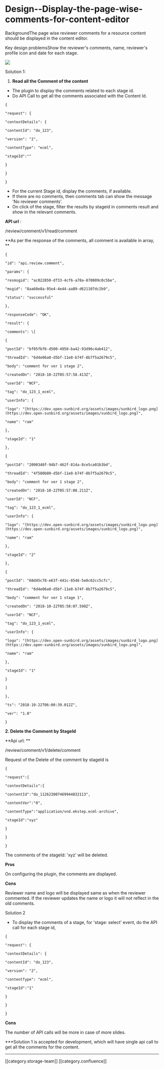 # Design--Display-the-page-wise-comments-for-content-editor

BackgroundThe page wise reviewer comments for a resource content should be displayed in the content editor.

Key design problemsShow the reviewer's comments, name, reviewer's profile icon and date for each stage.

![](../../../../../Design/FullExport/images/storage/3.png)

Solution 1:

1. **Read all the  Comment of the content**

* The plugin to display the comments related to each stage id.
* Do API Call to get all the comments associated with the Content Id.

```
{

"request": {

"contextDetails": {

"contentId": "do_123",

"version": "2",

"contentType": "ecml",

"stageId":""

}

}

}
```

* For the current Stage id, display the comments, if available.
* If there are no comments, then comments tab can show the message 'No reviewer comments'.
* On click of the stage, filter the results by stageid in comments result and show in the relevant comments.

**API url** :

/review/comment/v1/read/comment

\*\*As per the response of the comments, all comment is available in array, \*\*

```
{

"id": "api.review.comment",

"params": {

"resmsgid": "ac022850-df33-4cf6-a78a-870809c0c5be",

"msgid": "8aa60e8a-95e4-4e44-aa89-d621107dc2b9",

"status": "successful"

},

"responseCode": "OK",

"result": {

"comments": \[

{

"postId": "bf05fbf6-d500-4950-ba42-93d96c4ab412",

"threadId": "6d4e06a0-d5bf-11e8-b74f-8b7f5a2679c5",

"body": "comment for ver 1 stage 2",

"createdOn": "2018-10-22T05:57:58.413Z",

"userId": "NCF",

"tag": "do_123_1_ecml",

"userInfo": {

"logo": "[https://dev.open-sunbird.org/assets/images/sunbird_logo.png](https://dev.open-sunbird.org/assets/images/sunbird_logo.png)",

"name": "ram"

},

"stageId": "1"

},

{

"postId": "2090348f-94b7-462f-814a-8ce5ca01b3bd",

"threadId": "4f580b00-d5bf-11e8-b74f-8b7f5a2679c5",

"body": "comment for ver 1 stage 2",

"createdOn": "2018-10-22T05:57:08.211Z",

"userId": "NCF",

"tag": "do_123_1_ecml",

"userInfo": {

"logo": "[https://dev.open-sunbird.org/assets/images/sunbird_logo.png](https://dev.open-sunbird.org/assets/images/sunbird_logo.png)",

"name": "ram"

},

"stageId": "2"

},

{

"postId": "60d45c78-e63f-441c-8546-5e0c62cc5cfc",

"threadId": "6d4e06a0-d5bf-11e8-b74f-8b7f5a2679c5",

"body": "comment for ver 1 stage 1",

"createdOn": "2018-10-22T05:58:07.598Z",

"userId": "NCF",

"tag": "do_123_1_ecml",

"userInfo": {

"logo": "[https://dev.open-sunbird.org/assets/images/sunbird_logo.png](https://dev.open-sunbird.org/assets/images/sunbird_logo.png)",

"name": "ram"

},

"stageId": "1"

}

]

},

"ts": "2018-10-22T06:00:39.012Z",

"ver": "1.0"

}
```

**2. Delete the Comment by StageId**

\*\*Api url: \*\*

&#x20;  /review/comment/v1/delete/comment

Request of the Delete of the comment by stageId is&#x20;

```
{

"request":{

"contextDetails":{

"contentId":"do_112623007469944832113",

"contentVer":"0",

"contentType":"application/vnd.ekstep.ecml-archive",

"stageId":"xyz"

}

}

}
```

The comments of the stageId: 'xyz' will be deleted.

**Pros**

On configuring the plugin, the comments are displayed.

**Cons**

Reviewer name and logo will be displayed same as when the reviewer commented. If the reviewer updates the name or logo it will not reflect in the old comments.

Solution 2

* To display the comments of a stage, for 'stage: select' event, do the API call for each stage id,&#x20;

```
{

"request": {

"contextDetails": {

"contentId": "do_123",

"version": "2",

"contentType": "ecml",

"stageId":"1"

}

}

}
```

**Cons**

The number of API calls will be more in case of more slides.

\*\*\*Solution 1 is accepted for development, which will have single api call to get all the comments for the content.

***

\[\[category.storage-team]] \[\[category.confluence]]
